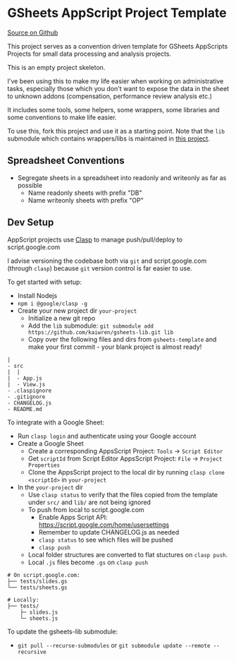 # GSheets AppScript Project Template

[Source on Github](https://github.com/kaiwren/gsheets-template)

This project serves as a convention driven template for GSheets AppScripts Projects for small data processing and analysis projects.

This is an empty project skeleton.

I've been using this to make my life easier when working on administrative tasks, especially those which you don't want to expose the data in the sheet to unknown addons (compensation, performance review analysis etc.)

It includes some tools, some helpers, some wrappers, some libraries and some conventions to make life easier.

To use this, fork this project and use it as a starting point. Note that the `lib` submodule which contains wrappers/libs is maintained in [this project](https://github.com/kaiwren/gsheets-lib).

## Spreadsheet Conventions

* Segregate sheets in a spreadsheet into readonly and writeonly as far as possible 
  * Name readonly sheets with prefix "DB"
  * Name writeonly sheets with prefix "OP"

## Dev Setup

AppScript projects use [Clasp](https://codelabs.developers.google.com/codelabs/clasp/#0) to manage push/pull/deploy to script.google.com

I advise versioning the codebase both via `git` and script.google.com (through `clasp`) because `git` version control is far easier to use. 

To get started with setup:

  * Install Nodejs
  * `npm i @google/clasp -g`
  * Create your new project dir `your-project`
    * Initialize a new git repo
    * Add the `lib` submodule: `git submodule add https://github.com/kaiwren/gsheets-lib.git lib`
    * Copy over the following files and dirs from `gsheets-template` and make your first commit - your blank project is almost ready!
```
|
- src
|  |
|  - App.js
|  - View.js
- .claspignore
- .gitignore
- CHANGELOG.js
- README.md
```
  
To integrate with a Google Sheet:
  
* Run `clasp login` and authenticate using your Google account
* Create a Google Sheet
  * Create a corresponding AppsScript Project: `Tools` -> `Script Editor`
  * Get `scriptId` from Script Editor AppsScript Project: `File` -> `Project Properties` 
  * Clone the AppsScript project to the local dir by running `clasp clone <scriptId>` in `your-project`
* In the `your-project` dir
  * Use `clasp status` to verify that the files copied from the template under `src/` and `lib/` are not being ignored
  * To push from local to script.google.com
    * Enable Apps Script API: https://script.google.com/home/usersettings
    * Remember to update CHANGELOG.js as needed
    * `clasp status` to see which files will be pushed
    * `clasp push`
  * Local folder structures are converted to flat stuctures on `clasp push`.
  * Local `.js` files become `.gs` on `clasp push`

```
# On script.google.com:
├── tests/slides.gs
└── tests/sheets.gs

# Locally:
├── tests/
    ├─ slides.js
    └─ sheets.js
```

To update the gsheets-lib submodule:

* `git pull --recurse-submodules` or `git submodule update --remote --recursive`
